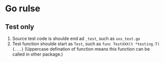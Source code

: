 # Go rulse

## Test only

1. Source test code is shoulde end ad `_test`, such as `xxx_test.go`
2. Test function shoulde start as `Test`, such as `func TestXXX(t *testing.T) {...}` (Uppercase defination of function means this function can be called in other package.)
